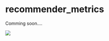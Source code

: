 # recommender_metrics
Comming soon....


![](https://media.giphy.com/media/YAnpMSHcurJVS/giphy.gif)
